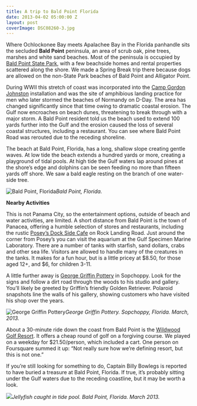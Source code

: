 ```yaml
---
title: A trip to Bald Point Florida
date: 2013-04-02 05:00:00 Z
layout: post
coverImage: DSC08260-3.jpg
---
```


Where Ochlockonee Bay meets Apalachee Bay in the Florida panhandle sits the secluded **Bald Point** peninsula, an area of scrub oak, pine trees, marshes and white sand beaches. Most of the peninsula is occupied by [Bald Point State Park](http://www.floridastateparks.org/baldpoint/), with a few beachside homes and rental properties scattered along the shore. We made a Spring Break trip there because dogs are allowed on the non-State Park beaches of Bald Point and Alligator Point.

During WWII this stretch of coast was incorporated into the [Camp Gordon Johnston](http://www.campgordonjohnston.com/) installation and was the site of amphibious landing practice for men who later stormed the beaches of Normandy on D-Day. The area has changed significantly since that time owing to dramatic coastal erosion. The Gulf now encroaches on beach dunes, threatening to break through with a major storm. A Bald Point resident told us the beach used to extend 100 yards further into the Gulf and the erosion caused the loss of several coastal structures, including a restaurant. You can see where Bald Point Road was rerouted due to the receding shoreline.

The beach at Bald Point, Florida, has a long, shallow slope creating gentle waves. At low tide the beach extends a hundred yards or more, creating a playground of tidal pools. At high tide the Gulf waters lap around pines at the shore’s edge and dolphins can be seen feeding no more than fifteen yards off shore. We saw a bald eagle resting on the branch of one water-side tree.

![Bald Point, Florida](images/bald-point-florida-beach.jpg)_Bald Point, Florida._

**Nearby Activities**

This is not Panama City, so the entertainment options, outside of beach and water activities, are limited. A short distance from Bald Point is the town of Panacea, offering a humble selection of stores and restaurants, including the rustic [Posey’s Dock Side Cafe](http://www.yelp.com/biz/poseys-dockside-cafe-panacea) on Rock Landing Road. Just around the corner from Posey’s you can visit the aquarium at the Gulf Specimen Marine Laboratory. There are a number of tanks with starfish, sand dollars, crabs and other sea life. Visitors are allowed to handle many of the creatures in the tanks. It makes for a fun hour, but is a little pricey at $8.50, for those aged 12+, and $6, for children 3-11.

A little further away is [George Griffin Pottery](https://www.facebook.com/pages/Griffin-George-Pottery/166269426723457) in Sopchoppy. Look for the signs and follow a dirt road through the woods to his studio and gallery. You’ll likely be greeted by Griffin’s friendly Golden Retriever. Polaroid snapshots line the walls of his gallery, showing customers who have visited his shop over the years.

![George Griffin Pottery](images/george-griffin-potter.jpg)_George Griffin Pottery. Sopchoppy, Florida. March, 2013._

About a 30-minute ride down the coast from Bald Point is the [Wildwood Golf Resort](http://www.innatwildwood.com/Wildwood-Golf-Resort-Crawfordville-Florida.shtml). It offers a cheap round of golf on a forgiving course. We played on a weekday for $21.50/person, which included a cart. One person on Foursquare summed it up: “Not really sure how we’re defining resort, but this is not one.”

If you’re still looking for something to do, Captain Billy Bowlegs is reported to have buried a treasure at Bald Point, Florida. If true, it’s probably sitting under the Gulf waters due to the receding coastline, but it may be worth a look.

![](/assets/images/jelly-fish-bald-point-florida.jpg)_Jellyfish caught in tide pool. Bald Point, Florida. March 2013._
